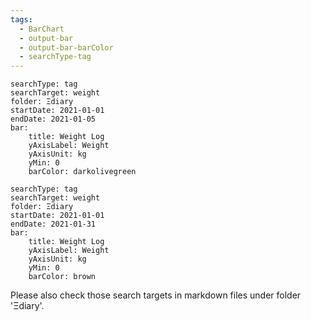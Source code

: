 ```yaml
---
tags:
  - BarChart
  - output-bar
  - output-bar-barColor
  - searchType-tag
---
```


```tracker
searchType: tag
searchTarget: weight
folder: Ξdiary
startDate: 2021-01-01
endDate: 2021-01-05
bar:
    title: Weight Log
    yAxisLabel: Weight
    yAxisUnit: kg
    yMin: 0
    barColor: darkolivegreen
```

```tracker
searchType: tag
searchTarget: weight
folder: Ξdiary
startDate: 2021-01-01
endDate: 2021-01-31
bar:
    title: Weight Log
    yAxisLabel: Weight
    yAxisUnit: kg
    yMin: 0
    barColor: brown
```

Please also check those search targets in markdown files under folder 'Ξdiary'.
